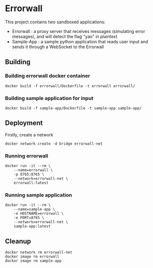 # Errorwall

This project contains two sandboxed applications:

- Errorwall : a proxy server that receives messages (simulating error messages), and will detect the flag "yao" in plaintext
- Sample-App : a sample python application that reads user input and sends it through a WebSocket to the Errorwall

## Building

### Building errorwall docker container

```
docker build -f errorwall/Dockerfile -t errorwall errorwall/
```

### Building sample application for input

```
docker build -f sample-app/Dockerfile -t sample-app sample-app/
```

## Deployment

Firstly, create a network

```
docker network create -d bridge errorwall-net
```

### Running errorwall

```
docker run -it --rm \
    --name=errorwall \
    -p 8765:8765 \
    --network=errorwall-net \
    errorwall:latest
```

### Running sample application

```
docker run -it --rm \
    --name=sample-app \
    -e HOSTNAME=errorwall \
    -e PORT=8765 \
    --network=errorwall-net \
    sample-app:latest
```

## Cleanup

```
docker network rm errorwall-net
docker image rm errorwall
docker image rm sample-app
```
